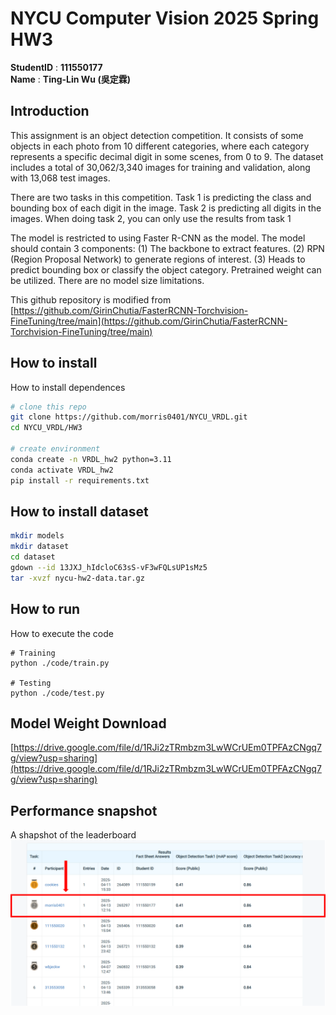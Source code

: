 # NYCU Computer Vision 2025 Spring HW3
**StudentID** : **111550177** \
**Name** : **Ting-Lin Wu (吳定霖)**

## Introduction
This assignment is an object detection competition. It consists of some objects in each photo from 10 different categories, where each category represents a specific decimal digit in some scenes, from 0 to 9. The dataset includes a total of 30,062/3,340 images for training and validation, along with 13,068 test images.  

There are two tasks in this competition. Task 1 is predicting the class and bounding box of each digit in the image. Task 2 is predicting all digits in the images. When doing task 2, you can only use the results from task 1

The model is restricted to using Faster R-CNN as the model. The model should contain 3 components: (1) The backbone to extract features. (2) RPN (Region Proposal Network) to generate regions of interest. (3) Heads to predict bounding box or classify the object category. Pretrained weight can be utilized. There are no model size limitations.

This github repository is modified from [https://github.com/GirinChutia/FasterRCNN-Torchvision-FineTuning/tree/main](https://github.com/GirinChutia/FasterRCNN-Torchvision-FineTuning/tree/main)

## How to install
How to install dependences
```bash
# clone this repo
git clone https://github.com/morris0401/NYCU_VRDL.git
cd NYCU_VRDL/HW3

# create environment
conda create -n VRDL_hw2 python=3.11
conda activate VRDL_hw2
pip install -r requirements.txt
```

## How to install dataset
```bash
mkdir models
mkdir dataset
cd dataset
gdown --id 13JXJ_hIdcloC63sS-vF3wFQLsUP1sMz5
tar -xvzf nycu-hw2-data.tar.gz
```

## How to run
How to execute the code
```
# Training
python ./code/train.py

# Testing
python ./code/test.py
```

## Model Weight Download
[https://drive.google.com/file/d/1RJi2zTRmbzm3LwWCrUEm0TPFAzCNgq7g/view?usp=sharing](https://drive.google.com/file/d/1RJi2zTRmbzm3LwWCrUEm0TPFAzCNgq7g/view?usp=sharing)

## Performance snapshot
A shapshot of the leaderboard
![image](assets/leaderboard.png)
